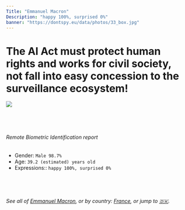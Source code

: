 ```yaml
---
Title: "Emmanuel Macron"
Description: "happy 100%, surprised 0%"
banner: "https://dontspy.eu/data/photos/33_box.jpg"
---
```


# The AI Act must protect human rights and works for civil society, not fall into easy concession to the surveillance ecosystem!

<link rel="stylesheet" type="text/css" href="/css/blog.css" />

<div class="is-fake" hidden>

_This is a **fake picture**_, we collect these anyway [because the AI Act](why-deepfake) negotiation moves in a way that would create more mess in our lives! for a longer explanation, read [The Dual Threat: How Losing the Biometric Battle Fuels Deepfake Proliferation](/blog/the-dual-threat-how-losing-the-biometric-battle-fuels-deepfake-proliferation/)

</div>

<!-- <img src="https://dontspy.eu/data/photos/54_box.jpg" /> -->
<img src="https://dontspy.eu/data/photos/33_box.jpg" />

## <br>

###### Remote Biometric Identification report

* <span class="label">Gender:</span> `Male 98.7%`
* <span class="label">Age:</span> `39.2 (estimated) years old`
* <span class="label">Expressions::</span> `happy 100%, surprised 0%`

## <br>

###### See all of [Emmanuel Macron](/policymaker#Emmanuel%20Macron), or by country: [France](/country#France), or jump to [🇩🇰](/x/178).

## <br>